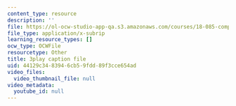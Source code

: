 ```yaml
---
content_type: resource
description: ''
file: https://ol-ocw-studio-app-qa.s3.amazonaws.com/courses/18-085-computational-science-and-engineering-i-fall-2008/44129c3483946cb59fdd89f3cce654ad_XUB7FcjaLRI.srt
file_type: application/x-subrip
learning_resource_types: []
ocw_type: OCWFile
resourcetype: Other
title: 3play caption file
uid: 44129c34-8394-6cb5-9fdd-89f3cce654ad
video_files:
  video_thumbnail_file: null
video_metadata:
  youtube_id: null
---
```

